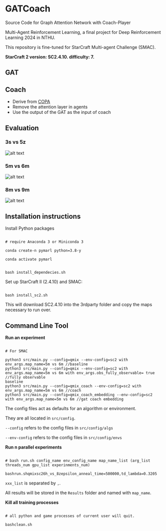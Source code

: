 # GATCoach

Source Code for Graph Attention Network with Coach-Player

Multi-Agent Reinforcement Learning, a final project for Deep Reinforcement Learning 2024 in NTHU.

This repository is fine-tuned for StarCraft Multi-agent Challenge (SMAC).

**StarCraft 2 version: SC2.4.10. difficulty: 7.**


## GAT 

## Coach
* Derive from [COPA](https://github.com/Cranial-XIX/marl-copa)
* Remove the attention layer in agents
* Use the output of the GAT as the input of coach

## Evaluation

### 3s vs 5z
![alt text](img/image-2.png)
### 5m vs 6m
![alt text](img/image.png)
### 8m vs 9m
![alt text](img/image-1.png)
## Installation instructions

Install Python packages

```shell

# require Anaconda 3 or Miniconda 3

conda create-n pymarl python=3.8-y

conda activate pymarl


bash install_dependecies.sh

```

Set up StarCraft II (2.4.10) and SMAC:

```shell

bash install_sc2.sh

```

This will download SC2.4.10 into the 3rdparty folder and copy the maps necessary to run over.

## Command Line Tool

**Run an experiment**

```shell

# For SMAC

python3 src/main.py --config=qmix --env-config=sc2 with env_args.map_name=5m vs 6m //baseline
python3 src/main.py --config=qmix --env-config=sc2 with env_args.map_name=5m vs 6m with env_args.obs_fully_observable= true //fully observable 
baseline
python3 src/main.py --config=qmix_coach --env-config=sc2 with env_args.map_name=5m vs 6m //coach
python3 src/main.py --config=qmix_coach_embedding --env-config=sc2 with env_args.map_name=5m vs 6m //gat coach embedding

```

The config files act as defaults for an algorithm or environment.

They are all located in `src/config`.

`--config` refers to the config files in `src/config/algs`

`--env-config` refers to the config files in `src/config/envs`

**Run n parallel experiments**

```shell

# bash run.sh config_name env_config_name map_name_list (arg_list threads_num gpu_list experinments_num)

bashrun.shqmixsc26h_vs_8zepsilon_anneal_time=500000,td_lambda=0.3205

```

`xxx_list` is separated by `,`.

All results will be stored in the `Results` folder and named with `map_name`.

**Kill all training processes**

```shell

# all python and game processes of current user will quit.

bashclean.sh

```

```

```